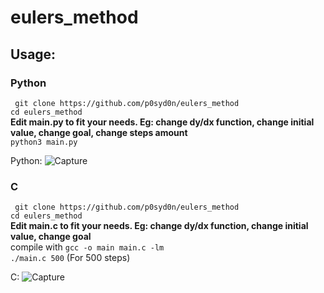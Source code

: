 # eulers_method

## Usage:  
### Python  
``` git clone https://github.com/p0syd0n/eulers_method```  
```cd eulers_method```  
**Edit main.py to fit your needs. Eg: change dy/dx function, change initial value, change goal, change steps amount**  
``` python3 main.py ```  


Python:
![Capture](https://github.com/user-attachments/assets/aeccd8ca-1aa1-441f-9240-a6db5fc14160)
  
### C  
``` git clone https://github.com/p0syd0n/eulers_method```  
```cd eulers_method```  
**Edit main.c to fit your needs. Eg: change dy/dx function, change initial value, change goal**  
compile with ```gcc -o main main.c -lm```  
```./main.c 500``` (For 500 steps)  

C:
![Capture](https://github.com/user-attachments/assets/96217f25-c48c-43fd-9e8c-75ce40600f69)

